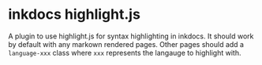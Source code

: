 # inkdocs highlight.js

A plugin to use highlight.js for syntax highlighting in inkdocs. It should work by default with any markown rendered pages. Other pages should add a `language-xxx` class where `xxx` represents the langauge to highlight with.
